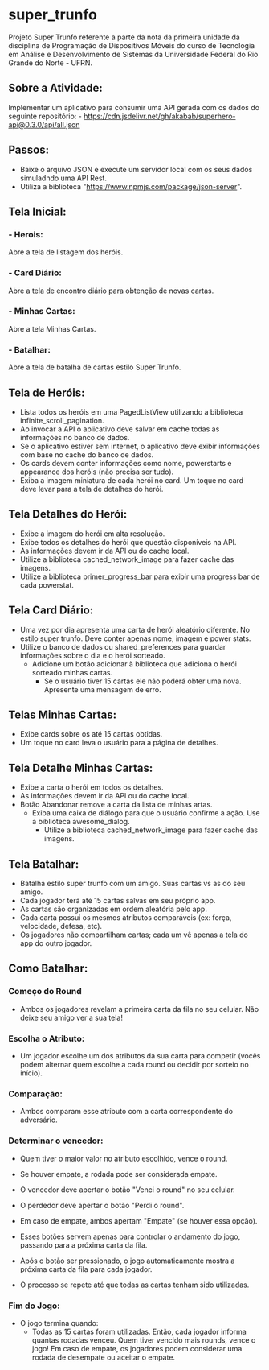 # super_trunfo

Projeto Super Trunfo referente a parte da nota da primeira unidade da disciplina de Programação de Dispositivos Móveis do curso de Tecnologia em Análise e Desenvolvimento de Sistemas da Universidade Federal do Rio Grande do Norte - UFRN.

## Sobre a Atividade:

Implementar um aplicativo para consumir uma API gerada com os dados do seguinte repositório:
    - https://cdn.jsdelivr.net/gh/akabab/superhero-api@0.3.0/api/all.json

## Passos:
    
- Baixe o arquivo JSON e execute um servidor local com os seus dados simuladndo uma API Rest.
- Utiliza a biblioteca "https://www.npmjs.com/package/json-server".

## Tela Inicial:

### - Herois:
Abre a tela de listagem dos heróis.

### - Card Diário:
Abre a tela de encontro diário para obtenção de novas cartas.

### - Minhas Cartas:
Abre a tela Minhas Cartas.

### - Batalhar:
Abre a tela de batalha de cartas estilo Super Trunfo.

## Tela de Heróis: 

- Lista todos os heróis em uma PagedListView utilizando a biblioteca infinite_scroll_pagination.
- Ao invocar a API o aplicativo deve salvar em cache todas as informações no banco de dados.
- Se o aplicativo estiver sem internet, o aplicativo deve exibir informações com base no cache do banco de dados.
- Os cards devem conter informações como nome, powerstarts e appearance dos heróis (não precisa ser tudo).
- Exiba a imagem miniatura de cada herói no card. Um toque no card deve levar para a tela de detalhes do herói.

## Tela Detalhes do Herói:

- Exibe a imagem do herói em alta resolução.
- Exibe todos os detalhes do herói que questão disponíveis na API.
- As informações devem ir da API ou do cache local.
- Utilize a biblioteca cached_network_image para fazer cache das imagens.
- Utilize a biblioteca primer_progress_bar para exibir uma progress bar de cada powerstat.

## Tela Card Diário:

- Uma vez por dia apresenta uma carta de herói aleatório diferente. No estilo super trunfo. Deve conter apenas nome, imagem e power stats.
- Utilize o banco de dados ou shared_preferences para guardar informações sobre o dia e o herói sorteado.
  - Adicione um botão adicionar à biblioteca que adiciona o herói sorteado minhas cartas.
      - Se o usuário tiver 15 cartas ele não poderá obter uma nova. Apresente uma mensagem de erro.

## Telas Minhas Cartas:

- Exibe cards sobre os até 15 cartas obtidas.
- Um toque no card leva o usuário para a página de detalhes.

## Tela Detalhe Minhas Cartas:

- Exibe a carta o herói em todos os detalhes.
- As informações devem ir da API ou do cache local.
- Botão Abandonar remove a carta da lista de minhas artas.
  - Exiba uma caixa de diálogo para que o usuário confirme a ação. Use a biblioteca awesome_dialog.
    - Utilize a biblioteca cached_network_image para fazer cache das imagens.

## Tela Batalhar:

- Batalha estilo super trunfo com um amigo. Suas cartas vs as do seu amigo.
- Cada jogador terá até 15 cartas salvas em seu próprio app.
- As cartas são organizadas em ordem aleatória pelo app.
- Cada carta possui os mesmos atributos comparáveis (ex: força, velocidade, defesa, etc).
- Os jogadores não compartilham cartas; cada um vê apenas a tela do app do outro jogador.

## Como Batalhar:

### Começo do Round
- Ambos os jogadores revelam a primeira carta da fila no seu celular. Não deixe seu amigo ver a sua tela!

### Escolha o Atributo:
- Um jogador escolhe um dos atributos da sua carta para competir (vocês podem alternar quem escolhe a cada round ou decidir por sorteio no início).

### Comparação:
- Ambos comparam esse atributo com a carta correspondente do adversário.

### Determinar o vencedor:
- Quem tiver o maior valor no atributo escolhido, vence o round.
- Se houver empate, a rodada pode ser considerada empate.

- O vencedor deve apertar o botão "Venci o round" no seu celular.
- O perdedor deve apertar o botão "Perdi o round".
- Em caso de empate, ambos apertam "Empate" (se houver essa opção).

- Esses botões servem apenas para controlar o andamento do jogo, passando para a próxima carta da fila.

- Após o botão ser pressionado, o jogo automaticamente mostra a próxima carta da fila para cada jogador.
- O processo se repete até que todas as cartas tenham sido utilizadas.

### Fim do Jogo:

- O jogo termina quando:
    - Todas as 15 cartas foram utilizadas. Então, cada jogador informa quantas rodadas venceu. Quem tiver vencido mais rounds, vence o jogo!
    Em caso de empate, os jogadores podem considerar uma rodada de desempate ou aceitar o empate.